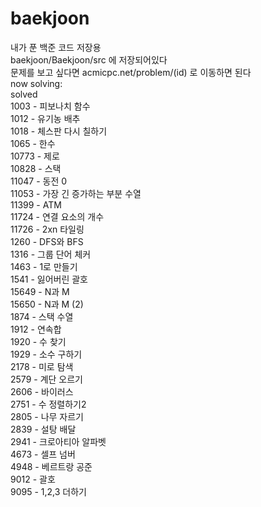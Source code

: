 # baekjoon
내가 푼 백준 코드 저장용<br/>
baekjoon/Baekjoon/src 에 저장되어있다<br/>
문제를 보고 싶다면 acmicpc.net/problem/(id) 로 이동하면 된다<br/>
now solving:<br/>
solved<br/>
1003 - 피보나치 함수<br/>
1012 - 유기농 배추<br/>
1018 - 체스판 다시 칠하기<br/>
1065 - 한수<br/>
10773 - 제로<br/>
10828 - 스택<br/>
11047 - 동전 0<br/>
11053 - 가장 긴 증가하는 부분 수열<br/>
11399 - ATM<br/>
11724 - 연결 요소의 개수<br/>
11726 - 2xn 타일링<br/>
1260 - DFS와 BFS<br/>
1316 - 그룹 단어 체커<br/>
1463 - 1로 만들기<br/>
1541 - 잃어버린 괄호<br/>
15649 - N과 M<br/>
15650 - N과 M (2)<br/>
1874 - 스택 수열<br/>
1912 - 연속합<br/>
1920 - 수 찾기<br/>
1929 - 소수 구하기<br/>
2178 - 미로 탐색<br/>
2579 - 계단 오르기<br/>
2606 - 바이러스<br/>
2751 - 수 정렬하기2<br/>
2805 - 나무 자르기<br/>
2839 - 설탕 배달<br/>
2941 - 크로아티아 알파벳<br/>
4673 - 셀프 넘버<br/>
4948 - 베르트랑 공준<br/>
9012 - 괄호<br/>
9095 - 1,2,3 더하기<br/>